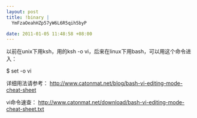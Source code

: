 ```yaml
--- 
layout: post
title: !binary |
  YmFzaOeahHZp57yW6L6R5qih5byP

date: 2011-01-05 11:48:58 +08:00
---
```

以前在unix下用ksh，用的ksh -o vi，后来在linux下用bash，可以用这个命令进入：

$ set -o vi

详细用法请参考：
<a href="http://www.catonmat.net/blog/bash-vi-editing-mode-cheat-sheet">http://www.catonmat.net/blog/bash-vi-editing-mode-cheat-sheet</a>

vi命令速查：
<a href="http://www.catonmat.net/download/bash-vi-editing-mode-cheat-sheet.txt">http://www.catonmat.net/download/bash-vi-editing-mode-cheat-sheet.txt</a>
